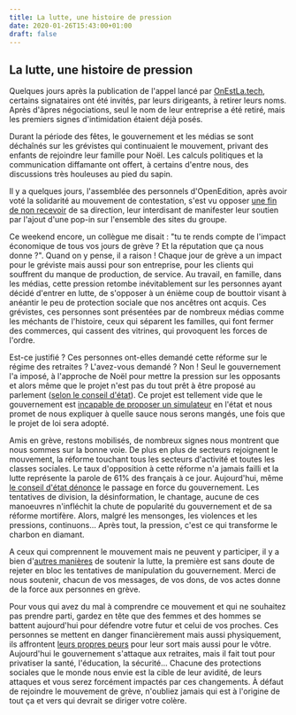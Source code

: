 ```yaml
---
title: La lutte, une histoire de pression
date: 2020-01-26T15:43:00+01:00
draft: false
---
```

## La lutte, une histoire de pression

Quelques jours après la publication de l'appel lancé par [OnEstLa.tech][on-est-la-tech], certains signataires
ont été invités, par leurs dirigeants, à retirer leurs noms. Après d'âpres négociations, seul le nom de leur entreprise
a été retiré, mais les premiers signes d'intimidation étaient déjà posés.

Durant la période des fêtes, le gouvernement et les médias se sont déchaînés sur les grévistes qui continuaient
le mouvement, privant des enfants de rejoindre leur famille pour Noël. Les calculs politiques et la communication
diffamante ont offert, à certains d'entre nous, des discussions très houleuses au pied du sapin.

Il y a quelques jours, l'assemblée des personnels d'OpenEdition, après avoir voté la solidarité au mouvement
de contestation, s'est vu opposer [une fin de non recevoir][appel-openedition] de sa direction, leur interdisant
de manifester leur soutien par l'ajout d'une pop-in sur l'ensemble des sites du groupe.

Ce weekend encore, un collègue me disait : "tu te rends compte de l'impact économique de tous vos jours de grève ?
Et la réputation que ça nous donne ?". Quand on y pense, il a raison ! Chaque jour de grève a un impact pour le gréviste
mais aussi pour son entreprise, pour les clients qui souffrent du manque de production, de service. Au travail,
en famille, dans les médias, cette pression retombe inévitablement sur les personnes ayant décidé d'entrer en lutte,
de s'opposer à un énième coup de bouttoir visant à anéantir le peu de protection sociale que nos ancêtres ont acquis.
Ces grévistes, ces personnes sont présentées par de nombreux médias comme les méchants de l'histoire, ceux
qui séparent les familles, qui font fermer des commerces, qui cassent des vitrines, qui provoquent les forces de l'ordre.

Est-ce justifié ? Ces personnes ont-elles demandé cette réforme sur le régime des retraites ? L'avez-vous demandé ?
Non ! Seul le gouvernement l'a imposé, à l'approche de Noël pour mettre la pression sur les opposants et alors même
que le projet n'est pas du tout prêt à être proposé au parlement ([selon le conseil d'état][avis-conseil-etat]).
Ce projet est tellement vide que le gouvernement est [incapable de proposer un simulateur][simulateur] en l'état et
nous promet de nous expliquer à quelle sauce nous serons mangés, une fois que le projet de loi sera adopté.

Amis en grève, restons mobilisés, de nombreux signes nous montrent que nous sommes sur la bonne voie. De plus en plus
de secteurs rejoignent le mouvement, la réforme touchant tous les secteurs d'activité et toutes les classes sociales.
Le taux d'opposition à cette réforme n'a jamais failli et la lutte représente la parole de 61% des français à ce jour.
Aujourd'hui, même [le conseil d'état dénonce][avis-conseil-etat] le passage en force du gouvernement.
Les tentatives de division, la désinformation, le chantage, aucune de ces manoeuvres n'infléchit la chute de popularité
du gouvernement et de sa réforme mortifère. Alors, malgré les mensonges, les violences et les pressions, continuons... 
Après tout, la pression, c'est ce qui transforme le charbon en diamant.

A ceux qui comprennent le mouvement mais ne peuvent y participer, il y a bien d'[autres manières][greve-cool]
de soutenir la lutte, la première est sans doute de rejeter en bloc les tentatives de manipulation du gouvernement.
Merci de nous soutenir, chacun de vos messages, de vos dons, de vos actes donne de la force aux personnes en grève.

Pour vous qui avez du mal à comprendre ce mouvement et qui ne souhaitez pas prendre parti, gardez en tête que
des femmes et des hommes se battent aujourd'hui pour défendre votre futur et celui de vos proches. Ces personnes
se mettent en danger financièrement mais aussi physiquement, ils affrontent [leurs propres peurs][premiere-greve] pour
leur sort mais aussi pour le vôtre. Aujourd'hui le gouvernement s'attaque aux retraites, mais il fait tout pour
privatiser la santé, l'éducation, la sécurité... Chacune des protections sociales que le monde nous envie est la cible
de leur avidité, de leurs attaques et vous serez forcément impactés par ces changements. À défaut de rejoindre
le mouvement de grève, n'oubliez jamais qui est à l'origine de tout ça et vers qui devrait se diriger votre colère.

[on-est-la-tech]: https://onestla.tech/
[appel-openedition]: https://blogs.mediapart.fr/les-invisibles-de-lusr-2004/blog/240120/openedition-en-lutte-en-appelle-ses-contributrices-et-contributeurs
[avis-conseil-etat]: https://www.francetvinfo.fr/economie/retraite/reforme-des-retraites/reforme-des-retraites-pourquoi-le-conseil-d-etat-veut-il-que-l-executif-revoie-sa-copie_3799517.html
[simulateur]: https://twitter.com/LCP/status/1220692932057014276
[greve-cool]: https://greve.cool/
[premiere-greve]: https://blogs.mediapart.fr/peioroth64/blog/041219/le-premier-jour-de-greve-de-ma-vie
